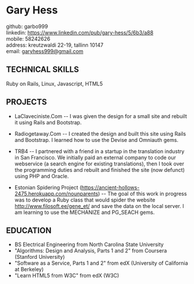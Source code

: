 # Gary Hess
github: garbo999  
linkedin: https://www.linkedin.com/pub/gary-hess/5/6b3/a88  
mobile: 58242626  
address: kreutzwaldi 22-19, tallinn 10147  
email: garyhess999@gmail.com

## TECHNICAL SKILLS
Ruby on Rails, Linux, Javascript, HTML5

## PROJECTS

- LaClaveciniste.Com -- I was given the design for a small site and rebuilt it using Rails and Bootstrap.

- Radiogetaway.Com -- I created the design and built this site using Rails and Bootstrap. I learned how to use the Devise and Omniauth gems.

- TRB4 -- I partnered with a friend in a startup in the translation industry in San Francisco. We initially paid an external company to code our webservice (a search engine for existing translations), then I took over the programming duties and rebuilt and finished the site (now defunct) using PHP and Oracle.

- Estonian Spidering Project (https://ancient-hollows-2475.herokuapp.com/nounparents) -- The goal of this work in progress was to develop a Ruby class that would spider the website http://www.filosoft.ee/gene_et/ and save the data on the local server. I am learning to use the MECHANIZE and PG_SEACH gems.

## EDUCATION

- BS Electrical Engineering from North Carolina State University
- "Algorithms: Design and Analysis, Parts 1 and 2" from Coursera (Stanford University)
- "Software as a Service, Parts 1 and 2" from edX (University of California at Berkeley)
- "Learn HTML5 from W3C" from edX (W3C)

